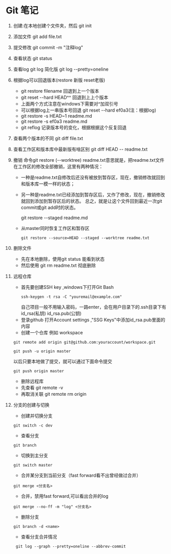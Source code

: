 # Git 笔记
1. 创建:在本地创建个文件夹，然后 git init
2. 添加文件 git add file.txt
3. 提交修改 git commit -m "注释log"
4. 查看状态 git status
5. 查看log  git log  简化版 git log --pretty=oneline
6. 根据log可以回退版本(restore 新版  reset老版)
    -  git restore filename  回退到上一个版本
    - git reset --hard HEAD^^ 回退到上上个版本
    - 上面两个方式注意在windows下需要对^加双引号
    - 可以根据log上一串版本号回退 git reset --hard ef0a3(注：根据log)
    - git restore -s HEAD~1 readme.md
    - git restore -s ef0a3 readme.md
    - git reflog 记录版本号的变化，根据根据这个反复回退
7. 查看两个版本的不同  git diff file.txt
8. 查看工作区和版本库中最新版有啥区别  git diff HEAD -- readme.txt
9. 撤销 命令git restore (--worktree) readme.txt意思就是，把readme.txt文件在工作区的修改全部撤销，这里有两种情况：
    - 一种是readme.txt自修改后还没有被放到暂存区，现在，撤销修改就回到和版本库一模一样的状态；
    - 另一种是readme.txt已经添加到暂存区后，又作了修改，现在，撤销修改就回到添加到暂存区后的状态。
    总之，就是让这个文件回到最近一次git commit或git add时的状态。

       git restore --staged readme.md 

    - 从master同时恢复工作区和暂存区
       ```
       git restore --source=HEAD --staged --worktree readme.txt
       ```
10. 删除文件 
     - 先在本地删除，使用git status 能看到状态
     - 然后使用 git rm readme.txt 彻底删除

11. 远程仓库
    - 首先要创建SSH key ,windows下打开Git Bash
       ```
       ssh-keygen -t rsa -C "youremail@example.com"
        ``` 
      自己项目一般不用输入密码，一路enter，会在用户目录下的.ssh目录下有 id_rsa(私钥)  id_rsa.pub(公钥)
    - 登录github 打开Account settings ,"SSG Keys"中添加id_rsa.pub里面的内容
    - 创建一个仓库 例如 workspace
     ```  
     git remote add origin git@github.com:youraccount/workspace.git 
     ```
     ``` 
     git push -u origin master
     ```
     以后只要本地做了提交，就可以通过下面命令提交
     ```
     git push origin master
     ```
    - 删除远程库
    - 先查看 git remote -v
    -  再取消关联 git remote rm origin
12. 分支的创建与切换
     - 创建并切换分支
      ```
      git switch -c dev
      ```
    - 查看分支
     ```
     git branch
     ```
    - 切换到主分支
     ```
     git switch master
     ```
    - 合并某分支到当前分支（fast forward看不出曾经做过合并）
    ```
    git merge <分支名>
    ```
    - 合并，禁用fast forward,可以看出合并的log
    ```
    git merge --no-ff -m "log" <分支名>
    ```
    - 删除分支
    ```
    git branch -d <name>
    ```
    - 查看分支合并情况
    ```
     git log --graph --pretty=oneline --abbrev-commit
    ```


